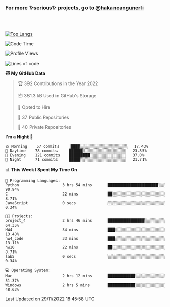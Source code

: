 ### For more ✨serious✨ projects, go to [@hakancangunerli](https://github.com/hakancangunerli)

<br>
<br>



[![Top Langs](https://github-readme-stats.vercel.app/api/top-langs/?username=63616e&layout=compact&hide=tex,html,shell,assembly,C&langs_count=6&exclude_repo=2015-csharp)](https://github.com/anuraghazra/github-readme-stats)


<!--START_SECTION:waka-->
![Code Time](http://img.shields.io/badge/Code%20Time-339%20hrs%201%20min-blue)

![Profile Views](http://img.shields.io/badge/Profile%20Views-9-blue)

![Lines of code](https://img.shields.io/badge/From%20Hello%20World%20I%27ve%20Written-1%20Million%20lines%20of%20code-blue)

**🐱 My GitHub Data** 

> 🏆 392 Contributions in the Year 2022
 > 
> 📦 381.3 kB Used in GitHub's Storage 
 > 
> 💼 Opted to Hire
 > 
> 📜 37 Public Repositories 
 > 
> 🔑 40 Private Repositories  
 > 
**I'm a Night 🦉** 

```text
🌞 Morning    57 commits     ████░░░░░░░░░░░░░░░░░░░░░   17.43% 
🌆 Daytime    78 commits     ██████░░░░░░░░░░░░░░░░░░░   23.85% 
🌃 Evening    121 commits    █████████░░░░░░░░░░░░░░░░   37.0% 
🌙 Night      71 commits     █████░░░░░░░░░░░░░░░░░░░░   21.71%

```


📊 **This Week I Spent My Time On** 

```text
💬 Programming Languages: 
Python                   3 hrs 54 mins       ██████████████████████░░░   90.94% 
C                        22 mins             ██░░░░░░░░░░░░░░░░░░░░░░░   8.71% 
JavaScript               0 secs              ░░░░░░░░░░░░░░░░░░░░░░░░░   0.34%

🐱‍💻 Projects: 
project_4                2 hrs 46 mins       ████████████████░░░░░░░░░   64.35% 
HW4                      34 mins             ███░░░░░░░░░░░░░░░░░░░░░░   13.48% 
hw4_code                 33 mins             ███░░░░░░░░░░░░░░░░░░░░░░   13.11% 
hw10                     22 mins             ██░░░░░░░░░░░░░░░░░░░░░░░   8.71% 
lab5                     0 secs              ░░░░░░░░░░░░░░░░░░░░░░░░░   0.34%

💻 Operating System: 
Mac                      2 hrs 12 mins       ████████████░░░░░░░░░░░░░   51.37% 
Windows                  2 hrs 5 mins        ████████████░░░░░░░░░░░░░   48.63%

```


 Last Updated on 29/11/2022 18:45:58 UTC
<!--END_SECTION:waka-->


